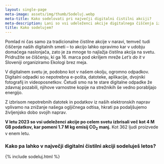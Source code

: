 ```yaml
---
layout: single-page
meta-image: assets/img/thumb/Sodeluj.webp
meta-title: Kako sodelovati pri največji digitalni čistilni akciji?
meta-description: Lani so vsi udeleženci akcije digitalnega čiščenja izbrisali več kot 4 M GB podatkov, kar pomeni 1.7M kg emisij CO<sub>2</sub> manj. Kako sodelujem letos?
title: Kako sodelujem?
---
```


Pomlad ni čas samo za tradicionalne čistilne akcije v naravi, temveč tudi čiščenje naših digitalnih smeti – to akcijo lahko opravimo kar v udobju domačega naslonjača, zato je za mnoge to najlažja čistilna akcija na svetu. Pridružite se čiščenju, ki ga 16. marca pod okriljem mreže *Let’s do it* v Sloveniji organiziramo Ekologi brez meja.

V digitalnem svetu je, podobno kot v našem okolju, ogromno odpadkov. Digitalni odpadki so nepotrebna e-pošta, datoteke, aplikacije, dvojniki fotografij in videoposnetkov. Četudi smo na te stare digitalne odpadke že zdavnaj pozabili, njihove varnostne kopije na strežnikih še vedno porabljajo energijo. 

Z izbrisom nepotrebnih datotek in podatkov iz naših elektronskih naprav vplivamo na znižanje našega ogljičnega odtisa, hkrati pa podaljšujemo življenjsko dobo svojih naprav.

**V letu 2023 so vsi udeleženci akcije po celem svetu izbrisali več kot 4 M GB podatkov, kar pomeni 1.7 M kg emisij CO<sub>2</sub> manj.** Kot 362 ljudi proizvede v enem letu.

### Kako pa lahko v največji digitalni čistilni akciji sodeluješ letos?

{% include sodeluj.html %}

